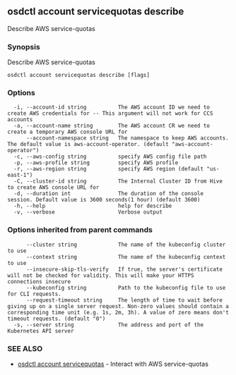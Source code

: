 ## osdctl account servicequotas describe

Describe AWS service-quotas

### Synopsis

Describe AWS service-quotas

```
osdctl account servicequotas describe [flags]
```

### Options

```
  -i, --account-id string          The AWS account ID we need to create AWS credentials for -- This argument will not work for CCS accounts
  -a, --account-name string        The AWS account CR we need to create a temporary AWS console URL for
      --account-namespace string   The namespace to keep AWS accounts. The default value is aws-account-operator. (default "aws-account-operator")
  -c, --aws-config string          specify AWS config file path
  -p, --aws-profile string         specify AWS profile
  -r, --aws-region string          specify AWS region (default "us-east-1")
  -C, --cluster-id string          The Internal Cluster ID from Hive to create AWS console URL for
  -d, --duration int               The duration of the console session. Default value is 3600 seconds(1 hour) (default 3600)
  -h, --help                       help for describe
  -v, --verbose                    Verbose output
```

### Options inherited from parent commands

```
      --cluster string             The name of the kubeconfig cluster to use
      --context string             The name of the kubeconfig context to use
      --insecure-skip-tls-verify   If true, the server's certificate will not be checked for validity. This will make your HTTPS connections insecure
      --kubeconfig string          Path to the kubeconfig file to use for CLI requests.
      --request-timeout string     The length of time to wait before giving up on a single server request. Non-zero values should contain a corresponding time unit (e.g. 1s, 2m, 3h). A value of zero means don't timeout requests. (default "0")
  -s, --server string              The address and port of the Kubernetes API server
```

### SEE ALSO

* [osdctl account servicequotas](osdctl_account_servicequotas.md)	 - Interact with AWS service-quotas

